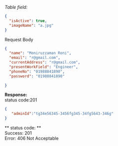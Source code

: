 
*Table field:*
```json
{
  "isActive": true,
  "imageName": "a.jpg"
}
```
Request Body
```json
{
  "name": "Moniruzzaman Roni",
  "email": "r@gmail.com",
  "currentAddress": "r@gmail.com",
  "presentWorkField": "Engineer",
  "phoneNo": "01988841890",
  "password": "01988841890"
  
}
```
**Response:** <br>
status code:201
```json
{
   "adminId":"tg34e56345-3456fg345-34fg5643-346g"
}
```
** status code: **<br>
Success: 201<br>
Error: 406 Not Acceptable<br>
